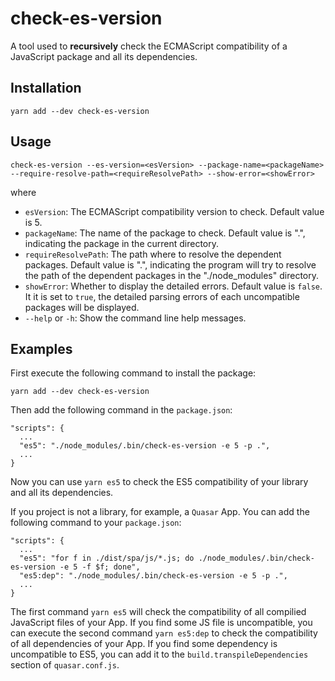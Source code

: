 # check-es-version

A tool used to **recursively** check the ECMAScript compatibility of a
JavaScript package and all its dependencies.

## Installation

```
yarn add --dev check-es-version
```

## Usage

```
check-es-version --es-version=<esVersion> --package-name=<packageName> --require-resolve-path=<requireResolvePath> --show-error=<showError>
```

where

- `esVersion`: The ECMAScript compatibility version to check. Default value is 5.
- `packageName`: The name of the package to check. Default value is ".", indicating
the package in the current directory.
- `requireResolvePath`: The path where to resolve the dependent packages. Default value
is ".", indicating the program will try to resolve the path of the dependent packages
in the "./node_modules" directory.
- `showError`: Whether to display the detailed errors. Default value is `false`.
It it is set to `true`, the detailed parsing errors of each uncompatible packages
will be displayed.
- `--help` or `-h`: Show the command line help messages.

## Examples

First execute the following command to install the package:
```
yarn add --dev check-es-version
```

Then add the following command in the `package.json`:

```
"scripts": {
  ...
  "es5": "./node_modules/.bin/check-es-version -e 5 -p .",
  ...
}
```

Now you can use `yarn es5` to check the ES5 compatibility of your library and all
its dependencies.

If you project is not a library, for example, a `Quasar` App. You can add the
following command to your `package.json`:

```
"scripts": {
  ...
  "es5": "for f in ./dist/spa/js/*.js; do ./node_modules/.bin/check-es-version -e 5 -f $f; done",
  "es5:dep": "./node_modules/.bin/check-es-version -e 5 -p .",
  ...
}
```

The first command `yarn es5` will check the compatibility of all compilied
JavaScript files of your App. If you find some JS file is uncompatible, you can
execute the second command `yarn es5:dep` to check the compatibility of all
dependencies of your App. If you find some dependency is uncompatible to ES5,
you can add it to the `build.transpileDependencies` section of `quasar.conf.js`.
